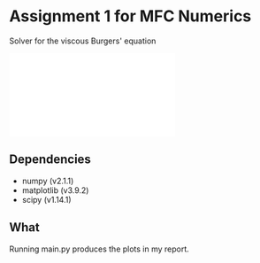 # Assignment 1 for MFC Numerics
Solver for the viscous Burgers' equation

![solution](solutionEvolution.pdf)

## Dependencies
* numpy (v2.1.1)
* matplotlib (v3.9.2)
* scipy (v1.14.1)

## What
Running main.py produces the plots in my report.